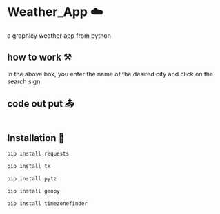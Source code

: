 # Weather_App ☁️
a graphicy weather app from python

##  how to work ⚒️
 In the above box, you enter the name of the desired city and click on the search sign

## code out put  📤 
<img src="">

## Installation 📩

```bash
pip install requests
```
```bash
pip install tk
```
```bash
pip install pytz
```
```bash
pip install geopy
```
```bash
pip install timezonefinder
```
